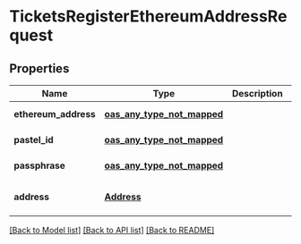 # TicketsRegisterEthereumAddressRequest
## Properties

| Name | Type | Description | Notes |
|------------ | ------------- | ------------- | -------------|
| **ethereum\_address** | [**oas_any_type_not_mapped**](.md) |  | [default to null] |
| **pastel\_id** | [**oas_any_type_not_mapped**](.md) |  | [default to null] |
| **passphrase** | [**oas_any_type_not_mapped**](.md) |  | [default to null] |
| **address** | [**Address**](Address.md) |  | [optional] [default to null] |

[[Back to Model list]](../README.md#documentation-for-models) [[Back to API list]](../README.md#documentation-for-api-endpoints) [[Back to README]](../README.md)

